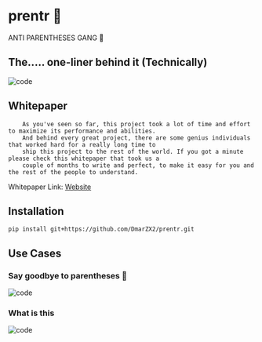 # prentr :anger:
ANTI PARENTHESES GANG :pinching_hand:

## The..... one-liner behind it (Technically)
![code](/img/code.png)


## Whitepaper
        
        As you've seen so far, this project took a lot of time and effort to maximize its performance and abilities.
        And behind every great project, there are some genius individuals that worked hard for a really long time to
        ship this project to the rest of the world. If you got a minute please check this whitepaper that took us a
        couple of months to write and perfect, to make it easy for you and the rest of the people to understand.  
   Whitepaper Link:  [Website](https://alafeefi.com/assets/prentr-whitepaper.pdf)
   
## Installation 
    
    pip install git+https://github.com/DmarZX2/prentr.git  

## Use Cases

### Say goodbye to parentheses :nauseated_face:	
![code](/img/example1.png)

### What is this	
![code](/img/example2.png)



